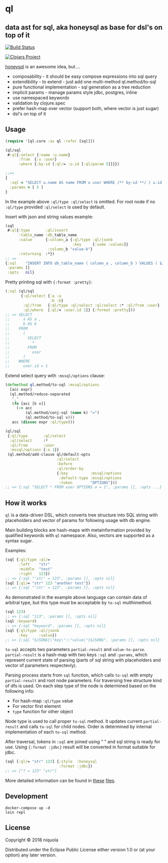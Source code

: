 # ql 

## data ast for sql, aka honeysql as base for dsl's on top of it

[![Build Status](https://travis-ci.org/niquola/ql.svg?branch=master)](https://travis-ci.org/niquola/ql)

[![Clojars Project](https://img.shields.io/clojars/v/ql.svg)](https://clojars.org/ql)


[honeysql](https://github.com/jkk/honeysql) is an awesome idea, but....

* composability - it should be easy compose expressions into sql query
* extendibility - to extend - just add one multi-method ql.method/to-sql
* pure functional implementation - sql generation as a tree reduction
* implicit params - manage params style jdbc, postgres, inline
* use namespaced keywords
* validation by clojure.spec
* prefer hash-map over vector (support both, where vector is just sugar)
* dsl's on top of it

## Usage

```clj
(require '[ql.core :as ql :refer [sql]])

(ql/sql 
 #:ql{:select {:name :u.name}
      :from  {:u :user}
      :where {:by-id [:ql/= :u.id [:ql/param 5]]}})

;;=> 
{
  :sql = "SELECT u.name AS name FROM u user WHERE /** by-id **/ ( u.id = ? )"
  :params = [ 5 ]
}

```

In the example above `:ql/type :ql/select` is omitted. For root node if no
`:ql/type` provided `:ql/select` is used by default.

Insert with json and string values example:

```clj
(sql
 #:ql{:type       :ql/insert
      :table_name :db_table_name
      :value      {:column_a {:ql/type :ql/jsonb
                              :key     [:some :values]}
                   :column_b "value-b"}
      :returning  :*})
;; =>
{:sql    "INSERT INTO db_table_name ( column_a , column_b ) VALUES ( $JSON${\"key\":[\"some\",\"values\"]}$JSON$ , 'value-b' ) RETURNING *"
 :params []
 :opts   nil}
```

Pretty printing sql with `{:format :pretty}`:

```clj
(:sql (ql/sql
       {:ql/select {:a :a
                    :b :b}
        :ql/from   {:ql/type :ql/select :ql/select :* :ql/from :user}
        :ql/where  [:ql/= :user.id 1]} {:format :pretty}))
;; => SELECT
;;      a AS a ,
;;      b AS b
;;    FROM
;;      (
;;        SELECT
;;          *
;;        FROM
;;          user
;;      )
;;    WHERE
;;      user.id = 1

```

Extend select query with `:mssql/options` clause:

```clj
(defmethod ql.method/to-sql :mssql/options
  [acc expr]
  (ql.method/reduce-separated
   ","
   (fn [acc [k v]]
     (-> acc
         (ql.method/conj-sql (name k) "=")
         (ql.method/to-sql v)))
   acc (dissoc expr :ql/type)))

(ql/sql
 {:ql/type       :ql/select
  :ql/select     :*
  :ql/from       :user
  :mssql/options {:a 1}}
 (ql.method/add-clause ql/default-opts
                       :ql/select
                       :before
                       :ql/order-by
                       {:key          :mssql/options
                        :default-type :mssql/options
                        :token        "OPTIONS"}))
;; => {:sql "SELECT * FROM user OPTIONS a = 1", :params [], :opts ...}
```

## How it works

`ql` is a data-driven DSL, which converts tree structure into SQL string with
placeholders and vector of params for following usage with db engine.

Main building blocks are hash-maps with metainformation provided by qualified
keywords with `ql` namespace. Also, vectors are supported as a syntax sugar.

Examples:
```clj
(sql {:ql/type :ql/=
      :left    "str"
      :middle  "test"
      :right   123})
;; => {:sql "'str' = 123", :params [], :opts nil}
(sql [:ql/= "str" 123 "another test"])
;; => {:sql "'str' = 123", :params [], :opts nil}
```

As demonstrated in the example above language can contain data of arbitral type,
but this type must be acceptable by `to-sql` multhimethod.

```clj
(sql 123)
;; => {:sql "123", :params [], :opts nil}
(sql :keyword)
;; => {:sql "keyword", :params [], :opts nil}
(sql {:ql/type :ql/jsonb
      :key     :value})
;; => {:sql "$JSON${\"key\":\"value\"}$JSON$", :params [], :opts nil}
```

`to-sql` accepts two parameters `partial-result` and `value-to-parse`.
`partial-result` is a hash-map with two keys `:sql` and `:params`, which
represent current state of parsing (parts of sql string with placeholders and
vector of parameters respectevly).

Parsing process starts from `sql` function, which calls `to-sql` with empty
`partial-result` and root node parameters. For traversing tree structure kind of
dfs is used. On each step type of the node is determined based on the following
info:

- For hash-map `:ql/type` value
- For vector first element
- `type` function for other object

Node type is used to call proper `to-sql` method. It updates current
`partial-result` and calls `to-sql` for child nodes. Order is determined by
internal implementation of each `to-sql` method.

After traversal, tokens in `:sql` are joined using " " and sql string is ready
for use. Using `{:format :jdbc}` result will be converted in format suitable for
jdbc.

```clj
(sql [:ql/= "str" 123] {:style  :honeysql
                        :format :jdbc})
;; => ["? = 123" "str"]
```

More detailed information can be found in [these](./src/ql/core.cljc) [files](./src/ql/method.cljc).

## Development

```
docker-compose up -d
lein repl
```


## License

Copyright © 2018 niquola

Distributed under the Eclipse Public License either version 1.0 or (at
your option) any later version.
